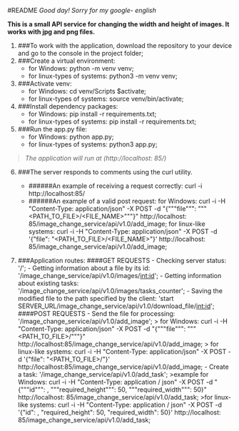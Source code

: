 #README
*Good day! 
Sorry for my google- english*

**This is a small API service for changing the width and height of images. 
It works with jpg and png files.**

1. ###To work with the application, download the repository to your device and go to the console in the project folder;
2. ###Create a virtual environment:
	- for Windows:
     python -m venv venv;
	- for linux-types of systems:
     python3 -m venv venv;
3. ###Activate venv:
	- for Windows:
     cd venv/Scripts $activate;
	- for linux-types of systems:
     source venv/bin/activate;
4. ###Install dependency packages:
	- for Windows:
     pip install -r requirements.txt;
	- for linux-types of systems:
     pip install -r requirements.txt;
5. ###Run the app.py file:
	- for Windows:
     python app.py;
	- for linux-types of systems:
     python3 app.py;

> *The application will run at (http://localhost: 85/)*

6. ###The server responds to comments using the curl utility. 
	- ######An example of receiving a request correctly:
		curl -i http://localhost:85/
	- ######An example of a valid post request:
		for Windows:
		curl -i -H "Content-Type: application/json" -X POST -d "{"""file""": """<PATH_TO_FILE>/<FILE_NAME>"""}" http://localhost: 85/image_change_service/api/v1.0/add_image;
		for linux-like systems:
		curl -i -H "Content-Type: application/json" -X POST -d '{"file": "<PATH_TO_FILE>/<FILE_NAME>"}' http://localhost: 85/image_change_service/api/v1.0/add_image;

7. ###Application routes:
			####GET REQUESTS
		- Checking server status: '/';
		- Getting information about a file by its id: '/image_change_service/api/v1.0/images/<int:id>';
		- Getting information about existing tasks: '/image_change_service/api/v1.0/images/tasks_counter';
		- Saving the modified file to the path specified by the client: 'start SERVER_URL/image_change_service/api/v1.0/download_file/<int:id>';
			####POST REQUESTS
		- Send the file for processing: '/image_change_service/api/v1.0/add_image';
		> for Windows: curl -i -H "Content-Type: application/json" -X POST -d "{"""file""": """<PATH_TO_FILE>/<FILENAME>"""}" http://localhost:85/image_change_service/api/v1.0/add_image;
		> for linux-like systems: curl -i -H "Content-Type: application/json" -X POST -d '{"file": "<PATH_TO_FILE>/<FILENAME>"}' http://localhost:85/image_change_service/api/v1.0/add_image;
		- Create a task: '/image_change_service/api/v1.0/add_task';
			>example for Windows: curl -i -H "Content-Type: application / json" -X POST -d "{"""id""": <FILE ID>, """required_height""": 50, """required_width""": 50}" http://localhost: 85/image_change_service/api/v1.0/add_task;
			>for linux-like systems: curl -i -H "Content-Type: application / json" -X POST -d '{"id": <FILE ID>, "required_height": 50, "required_width": 50}' http://localhost: 85/image_change_service/api/v1.0/add_task;
